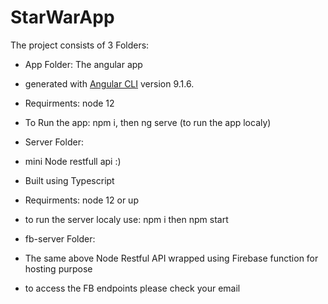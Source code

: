 # StarWarApp

The project consists of 3 Folders:
- App Folder: The angular app
 - generated with [Angular CLI](https://github.com/angular/angular-cli) version 9.1.6.
 - Requirments: node 12
 - To Run the app: npm i, then ng serve (to run the app localy)

- Server Folder:  
- mini Node restfull api :) 
- Built using Typescript
- Requirments: node 12 or up
- to run the server localy use: npm i then npm start 

- fb-server Folder:  
- The same above Node Restful API wrapped using Firebase function for hosting purpose 
- to access the FB endpoints please check your email 